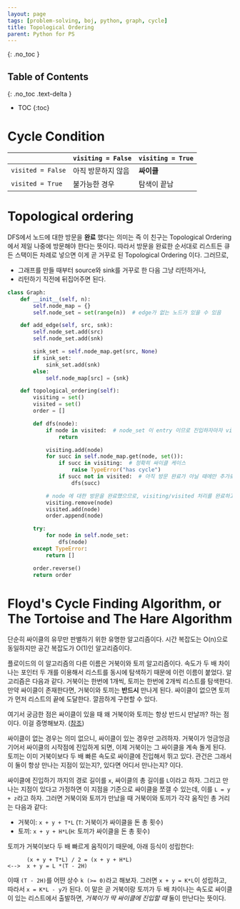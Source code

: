 ```yaml
---
layout: page
tags: [problem-solving, boj, python, graph, cycle]
title: Topological Ordering
parent: Python for PS
---
```


{: .no_toc }
## Table of Contents
{: .no_toc .text-delta }
- TOC
{:toc}

# Cycle Condition

| | `visiting = False` | `visiting = True` |
| --- | --- | --- |
| `visited = False` | 아직 방문하지 않음 | **싸이클** |
| `visited = True` | 불가능한 경우 | 탐색이 끝남 |

# Topological ordering
 DFS에서 노드에 대한 방문을 **완료** 했다는 의미는 즉 이 친구는
 Topological Ordering 에서 제일 나중에 방문해야 한다는 뜻이다. 따라서
 방문을 완료한 순서대로 리스트든 큐든 스택이든 차례로 넣으면 이게 곧
 거꾸로 된 Topological Ordering 이다. 그러므로,
  - 그래프를 만들 때부터 source와 sink를 거꾸로 한 다음 그냥 리턴하거나,
  - 리턴하기 직전에 뒤집어주면 된다.

``` python
class Graph:
    def __init__(self, n):
        self.node_map = {}
        self.node_set = set(range(n))  # edge가 없는 노드가 있을 수 있음

    def add_edge(self, src, snk):
        self.node_set.add(src)
        self.node_set.add(snk)

        sink_set = self.node_map.get(src, None)
        if sink_set:
            sink_set.add(snk)
        else:
            self.node_map[src] = {snk}

    def topological_ordering(self):
        visiting = set()
        visited = set()
        order = []

        def dfs(node):
            if node in visited:  # node_set 이 entry 이므로 진입하자마자 visited 체크를 해줘야 한다.
                return

            visiting.add(node)
            for succ in self.node_map.get(node, set()):
                if succ in visiting:  # 정확히 싸이클 케이스
                    raise TypeError("has cycle")
                if succ not in visited:  # 아직 방문 완료가 아닐 때에만 추가로 탐색한다
                    dfs(succ)

            # node 에 대한 방문을 완료했으므로, visiting/visited 처리를 완료하고 order에 넣는다.
            visiting.remove(node)
            visited.add(node)
            order.append(node)

        try:
            for node in self.node_set:
                dfs(node)
        except TypeError:
            return []

        order.reverse()
        return order
```

# Floyd's Cycle Finding Algorithm, or The Tortoise and The Hare Algorithm
 단순히 싸이클의 유무만 판별하기 위한 유명한 알고리즘이다. 시간
 복잡도는 O(n)으로 동일하지만 공간 복잡도가 O(1)인 알고리즘이다.

 플로이드의 이 알고리즘의 다른 이름은 거북이와 토끼
 알고리즘이다. 속도가 두 배 차이나는 포인터 두 개를 이용해서 리스트를
 동시에 탐색하기 때문에 이런 이름이 붙었다. 알고리즘은 다음과
 같다. 거북이는 한번에 1개씩, 토끼는 한번에 2개씩 리스트를
 탐색한다. 만약 싸이클이 존재한다면, 거북이와 토끼는 **반드시** 만나게
 된다. 싸이클이 없으면 토끼가 먼저 리스트의 끝에 도달한다. 깔끔하게
 구현할 수 있다.

 여기서 궁금한 점은 싸이클이 있을 때 왜 거북이와 토끼는 항상 반드시
 만날까? 하는 점이다. 이걸 증명해보자. ([참조](
 https://www.quora.com/How-do-I-prove-that-the-tortoise-and-hare-in-Floyd-s-cycle-detection-algorithm-definitely-meet-if-a-cycle-exists-How-do-I-determine-the-starting-point-of-a-cycle-in-a-linked-list))

 싸이클이 없는 경우는 의미 없으니, 싸이클이 있는 경우만
 고려하자. 거북이가 엉금엉금 기어서 싸이클의 시작점에 진입하게 되면,
 이제 거북이는 그 싸이클을 계속 돌게 된다. 토끼는 이미 거북이보다 두
 배 빠른 속도로 싸이클에 진입해서 뛰고 있다. 관건은 그래서 이 둘이
 항상 만나는 지점이 있는지?, 있다면 어디서 만나는지? 이다.

 싸이클에 진입하기 까지의 경로 길이를 `x`, 싸이클의 총 길이를
 `L`이라고 하자. 그리고 만나는 지점이 있다고 가정하면 이 지점을
 기준으로 싸이클을 쪼갤 수 있는데, 이를 `L = y + z`라고 하자. 그러면
 거북이와 토끼가 만났을 때 거북이와 토끼가 각각 움직인 총 거리는
 다음과 같다:
 - 거북이: `x + y + T*L` (`T`: 거북이가 싸이클을 돈 총 횟수)
 - 토끼: `x + y + H*L`(`H`: 토끼가 싸이클을 돈 총 횟수)

 토끼가 거북이보다 두 배 빠르게 움직이기 때문에, 아래 등식이 성립한다:

```
      (x + y + T*L) / 2 = (x + y + H*L)
<-->  x + y = L *(T - 2H)
```

 이때 `(T - 2H)`를 어떤 상수 `k (>= 0)`라고 해보자. 그러면 `x + y =
 K*L`이 성립하고, 따라서 `x = K*L - y`가 된다. 이 말은 곧 거북이랑
 토끼가 두 배 차이나는 속도로 싸이클이 있는 리스트에서 출발하면,
 *거북이가 딱 싸이클에 진입할 때* 둘이 만난다는 뜻이다.
